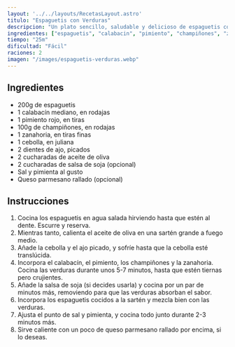 ```yaml
---
layout: '../../layouts/RecetasLayout.astro'
titulo: "Espaguetis con Verduras"
descripcion: "Un plato sencillo, saludable y delicioso de espaguetis con una variedad de verduras frescas."
ingredientes: ["espaguetis", "calabacin", "pimiento", "champiñones", "zanahoria", "cebolla", "ajo", "salsa_soja", "aceite_oliva"]
tiempo: "25m"
dificultad: "Fácil"
raciones: 2
imagen: "/images/espaguetis-verduras.webp"
---
```

## Ingredientes
- 200g de espaguetis
- 1 calabacín mediano, en rodajas
- 1 pimiento rojo, en tiras
- 100g de champiñones, en rodajas
- 1 zanahoria, en tiras finas
- 1 cebolla, en juliana
- 2 dientes de ajo, picados
- 2 cucharadas de aceite de oliva
- 2 cucharadas de salsa de soja (opcional)
- Sal y pimienta al gusto
- Queso parmesano rallado (opcional)

## Instrucciones

1. Cocina los espaguetis en agua salada hirviendo hasta que estén al dente. Escurre y reserva.
2. Mientras tanto, calienta el aceite de oliva en una sartén grande a fuego medio.
3. Añade la cebolla y el ajo picado, y sofríe hasta que la cebolla esté translúcida.
4. Incorpora el calabacín, el pimiento, los champiñones y la zanahoria. Cocina las verduras durante unos 5-7 minutos, hasta que estén tiernas pero crujientes.
5. Añade la salsa de soja (si decides usarla) y cocina por un par de minutos más, removiendo para que las verduras absorban el sabor.
6. Incorpora los espaguetis cocidos a la sartén y mezcla bien con las verduras.
7. Ajusta el punto de sal y pimienta, y cocina todo junto durante 2-3 minutos más.
8. Sirve caliente con un poco de queso parmesano rallado por encima, si lo deseas.